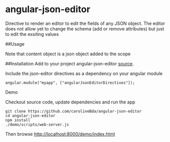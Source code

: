 angular-json-editor
===================

Directive to render an editor to edit the fields of any JSON object. The editor does not allow yet to change the schema (add or remove attributes) but just to edit the exsiting values

##Usage
    <json-editor content="content"></json-editor>

Note that content object is a json object added to the scope

##Installation
Add to your project angular-json-editor [source](https://github.com/carolineBda/angular-json-editor/blob/master/directives/angular-json-editor.min.js).

Include the json-editor directives as a dependency on your angular module

    angular.module("myapp", ["angularJsonEditorDirectives"]);

Demo

Checkout source code, update dependencies and run the app 

    git clone https://github.com/carolineBda/angular-json-editor 
    cd angular-json-editor 
    npm install 
    ./demo/scripts/web-server.js

Then browse [http://localhost:8000/demo/index.html](http://localhost:8000/demo/index.html)
